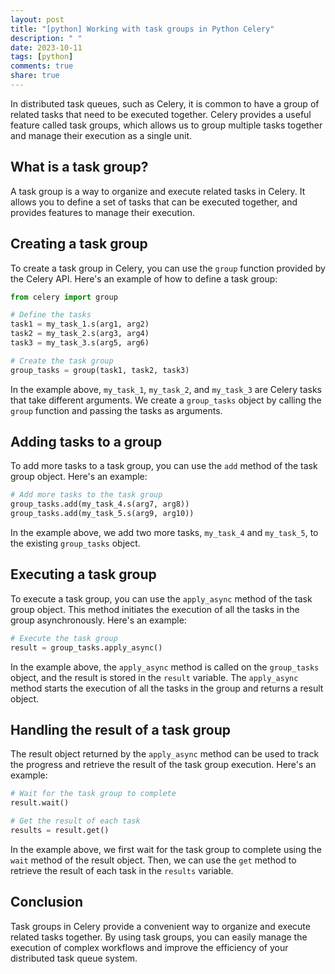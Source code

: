 ```yaml
---
layout: post
title: "[python] Working with task groups in Python Celery"
description: " "
date: 2023-10-11
tags: [python]
comments: true
share: true
---
```


In distributed task queues, such as Celery, it is common to have a group of related tasks that need to be executed together. Celery provides a useful feature called task groups, which allows us to group multiple tasks together and manage their execution as a single unit.

## What is a task group?

A task group is a way to organize and execute related tasks in Celery. It allows you to define a set of tasks that can be executed together, and provides features to manage their execution.

## Creating a task group

To create a task group in Celery, you can use the `group` function provided by the Celery API. Here's an example of how to define a task group:

```python
from celery import group

# Define the tasks
task1 = my_task_1.s(arg1, arg2)
task2 = my_task_2.s(arg3, arg4)
task3 = my_task_3.s(arg5, arg6)

# Create the task group
group_tasks = group(task1, task2, task3)
```

In the example above, `my_task_1`, `my_task_2`, and `my_task_3` are Celery tasks that take different arguments. We create a `group_tasks` object by calling the `group` function and passing the tasks as arguments.

## Adding tasks to a group

To add more tasks to a task group, you can use the `add` method of the task group object. Here's an example:

```python
# Add more tasks to the task group
group_tasks.add(my_task_4.s(arg7, arg8))
group_tasks.add(my_task_5.s(arg9, arg10))
```

In the example above, we add two more tasks, `my_task_4` and `my_task_5`, to the existing `group_tasks` object.

## Executing a task group

To execute a task group, you can use the `apply_async` method of the task group object. This method initiates the execution of all the tasks in the group asynchronously. Here's an example:

```python
# Execute the task group
result = group_tasks.apply_async()
```

In the example above, the `apply_async` method is called on the `group_tasks` object, and the result is stored in the `result` variable. The `apply_async` method starts the execution of all the tasks in the group and returns a result object.

## Handling the result of a task group

The result object returned by the `apply_async` method can be used to track the progress and retrieve the result of the task group execution. Here's an example:

```python
# Wait for the task group to complete
result.wait()

# Get the result of each task
results = result.get()
```

In the example above, we first wait for the task group to complete using the `wait` method of the result object. Then, we can use the `get` method to retrieve the result of each task in the `results` variable.

## Conclusion

Task groups in Celery provide a convenient way to organize and execute related tasks together. By using task groups, you can easily manage the execution of complex workflows and improve the efficiency of your distributed task queue system.